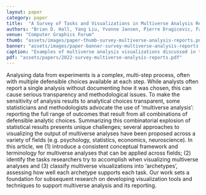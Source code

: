 ```yaml
---
layout: paper
category: paper
title:  "A Survey of Tasks and Visualizations in Multiverse Analysis Reports"
authors: "Brian D. Hall, Yang Liu, Yvonne Jansen, Pierre Dragicevic, Fanny Chevalier, Matthew Kay"
venue: "Computer Graphics Forum"
thumb: "assets/images/paper-thumb-survey-multiverse-analysis-reports.png"
banner: "assets/images/paper-banner-survey-multiverse-analysis-reports.png"
caption: "Examples of multiverse analysis visualizations discussed in this survey."
pdf: "assets/papers/2022-survey-multiverse-analysis-reports.pdf"
---
```


<!-- abstract -->
Analysing data from experiments is a complex, multi-step process, often with multiple defensible choices available at each step. While analysts often report a single analysis without documenting how it was chosen, this can cause serious transparency and methodological issues. To make the sensitivity of analysis results to analytical choices transparent, some statisticians and methodologists advocate the use of ‘multiverse analysis’: reporting the full range of outcomes that result from all combinations of defensible analytic choices. Summarizing this combinatorial explosion of statistical results presents unique challenges; several approaches to visualizing the output of multiverse analyses have been proposed across a variety of fields (e.g. psychology, statistics, economics, neuroscience). In this article, we (1) introduce a consistent conceptual framework and terminology for multiverse analyses that can be applied across fields; (2) identify the tasks researchers try to accomplish when visualizing multiverse analyses and (3) classify multiverse visualizations into ‘archetypes’, assessing how well each archetype supports each task. Our work sets a foundation for subsequent research on developing visualization tools and techniques to support multiverse analysis and its reporting.
